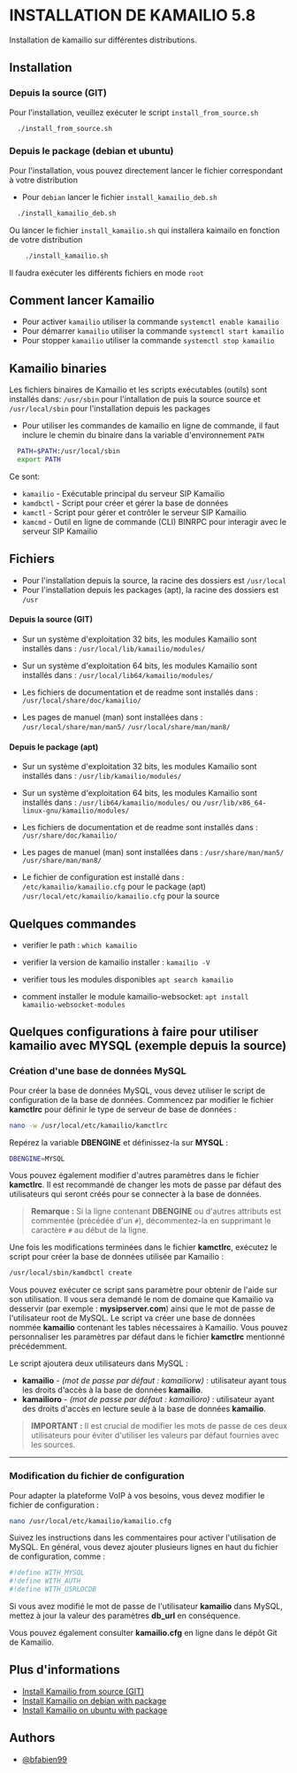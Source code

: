 
# INSTALLATION DE KAMAILIO 5.8
Installation de kamailio sur différentes distributions.

## Installation
### Depuis la source (GIT)
Pour l'installation, veuillez exécuter le script
```install_from_source.sh```
```bash
  ./install_from_source.sh
```

### Depuis le package (debian et ubuntu)
Pour l'installation, vous pouvez directement lancer le fichier correspondant à votre distribution
- Pour ```debian``` lancer le fichier ```install_kamailio_deb.sh```

```bash
  ./install_kamailio_deb.sh
```
Ou lancer le fichier ```install_kamailio.sh``` qui installera kaimailo en fonction de votre distribution 
```bash
    ./install_kamailio.sh
```

Il faudra exécuter les différents fichiers en mode ```root```

## Comment lancer Kamailio
- Pour activer ```kamailio``` utiliser la commande
```systemctl enable kamailio```
- Pour démarrer ```kamailio``` utiliser la commande
```systemctl start kamailio```
- Pour stopper ```kamailio``` utiliser la commande
```systemctl stop kamailio```


## Kamailio binaries
Les fichiers binaires de Kamailio et les scripts exécutables (outils) sont installés dans:
```/usr/sbin``` pour l'intallation de puis la source source et ```/usr/local/sbin``` pour l'installation depuis les packages
- Pour utiliser les commandes de kamailio en ligne de commande, il faut inclure le chemin du binaire dans la variable d'environnement ```PATH```
```bash
  PATH=$PATH:/usr/local/sbin
  export PATH
```

Ce sont:
- ```kamailio``` - Exécutable principal du serveur SIP Kamailio
- ```kamdbctl``` - Script pour créer et gérer la base de données
- ```kamctl``` - Script pour gérer et contrôler le serveur SIP Kamailio
- ```kamcmd``` - Outil en ligne de commande (CLI) BINRPC pour interagir avec le serveur SIP Kamailio

## Fichiers
- Pour l'installation depuis la source, la racine des dossiers est ```/usr/local```
- Pour l'installation depuis les packages (apt), la racine des dossiers est ```/usr```

#### Depuis la source (GIT)
  - Sur un système d'exploitation 32 bits, les modules Kamailio sont installés dans :
  ```/usr/local/lib/kamailio/modules/```
  - Sur un système d'exploitation 64 bits, les modules Kamailio sont installés dans :
  ```/usr/local/lib64/kamailio/modules/```

  - Les fichiers de documentation et de readme sont installés dans :
  ```/usr/local/share/doc/kamailio/```

  - Les pages de manuel (man) sont installées dans :
  ```/usr/local/share/man/man5/```
  ```/usr/local/share/man/man8/```

#### Depuis le package (apt)
  - Sur un système d'exploitation 32 bits, les modules Kamailio sont installés dans :
  ```/usr/lib/kamailio/modules/```
  - Sur un système d'exploitation 64 bits, les modules Kamailio sont installés dans :
  ```/usr/lib64/kamailio/modules/```  ou  ```/usr/lib/x86_64-linux-gnu/kamailio/modules/```

  - Les fichiers de documentation et de readme sont installés dans :
  ```/usr/share/doc/kamailio/```

  - Les pages de manuel (man) sont installées dans :
  ```/usr/share/man/man5/```
  ```/usr/share/man/man8/```

- Le fichier de configuration est installé dans :
```/etc/kamailio/kamailio.cfg``` pour le package (apt)
```/usr/local/etc/kamailio/kamailio.cfg``` pour la source

## Quelques commandes
- verifier le path :
```which kamailio```

- verifier la version de kamailio installer :
```kamailio -V```

- verifier tous les modules disponibles
```apt search kamailio```

- comment installer le module kamailio-websocket:
```apt install kamailio-websocket-modules```

## Quelques configurations à faire pour utiliser kamailio avec MYSQL (exemple depuis la source)
### Création d'une base de données MySQL

Pour créer la base de données MySQL, vous devez utiliser le script de configuration de la base de données. Commencez par modifier le fichier **kamctlrc** pour définir le type de serveur de base de données :

```bash
nano -w /usr/local/etc/kamailio/kamctlrc
```

Repérez la variable **DBENGINE** et définissez-la sur **MYSQL** :

```bash
DBENGINE=MYSQL
```

Vous pouvez également modifier d'autres paramètres dans le fichier **kamctlrc**. Il est recommandé de changer les mots de passe par défaut des utilisateurs qui seront créés pour se connecter à la base de données.

> **Remarque :** Si la ligne contenant **DBENGINE** ou d'autres attributs est commentée (précédée d'un `#`), décommentez-la en supprimant le caractère `#` au début de la ligne.

Une fois les modifications terminées dans le fichier **kamctlrc**, exécutez le script pour créer la base de données utilisée par Kamailio :

```bash
/usr/local/sbin/kamdbctl create
```

Vous pouvez exécuter ce script sans paramètre pour obtenir de l'aide sur son utilisation. Il vous sera demandé le nom de domaine que Kamailio va desservir (par exemple : **mysipserver.com**) ainsi que le mot de passe de l'utilisateur root de MySQL. Le script va créer une base de données nommée **kamailio** contenant les tables nécessaires à Kamailio. Vous pouvez personnaliser les paramètres par défaut dans le fichier **kamctlrc** mentionné précédemment.

Le script ajoutera deux utilisateurs dans MySQL :

- **kamailio** - *(mot de passe par défaut : kamailiorw)* : utilisateur ayant tous les droits d'accès à la base de données **kamailio**.
- **kamailioro** - *(mot de passe par défaut : kamailioro)* : utilisateur ayant des droits d'accès en lecture seule à la base de données **kamailio**.

> **IMPORTANT :** Il est crucial de modifier les mots de passe de ces deux utilisateurs pour éviter d'utiliser les valeurs par défaut fournies avec les sources.

---

### Modification du fichier de configuration

Pour adapter la plateforme VoIP à vos besoins, vous devez modifier le fichier de configuration :

```bash
nano /usr/local/etc/kamailio/kamailio.cfg
```

Suivez les instructions dans les commentaires pour activer l'utilisation de MySQL. En général, vous devez ajouter plusieurs lignes en haut du fichier de configuration, comme :

```bash
#!define WITH_MYSQL
#!define WITH_AUTH
#!define WITH_USRLOCDB
```

Si vous avez modifié le mot de passe de l'utilisateur **kamailio** dans MySQL, mettez à jour la valeur des paramètres **db_url** en conséquence.

Vous pouvez également consulter **kamailio.cfg** en ligne dans le dépôt Git de Kamailio.


## Plus d'informations
- [Install Kamailio from source (GIT)](https://kamailio.org/docs/tutorials/5.8.x/kamailio-install-guide-git/)
- [Install Kamailio on debian with package](https://kamailio.org/docs/tutorials/devel/kamailio-install-guide-deb/)
- [Install Kamailio on ubuntu with package](https://www.atlantic.net/vps-hosting/how-to-install-kamailio-sip-server-on-ubuntu/)

## Authors
- [@bfabien99](https://www.github.com/bfabien99)